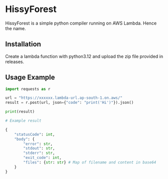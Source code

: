 # HissyForest

HissyForest is a simple python compiler running on AWS Lambda. Hence the name.

## Installation

Create a lambda function with python3.12 and upload the zip file provided in releases.

## Usage Example

```py
import requests as r

url = "https://xxxxxx.lambda-url.ap-south-1.on.aws/"
result = r.post(url, json={"code": "print('Hi')"}).json()

print(result)

# Example result

{
    "statusCode": int,
    "body": {
        "error": str,
        "stdout": str,
        "stderr": str,
        "exit_code": int,
        "files": {str: str} # Map of filename and content in base64
    }
}
```
